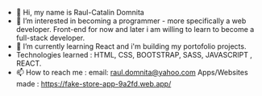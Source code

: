 - 👋 Hi, my name is Raul-Catalin Domnita
- 👀 I’m interested in becoming a programmer - more specifically a web developer. Front-end for now and later i am willing to learn to become a full-stack developer.
- 🌱 I’m currently learning React and i'm building my portofolio projects.
- Technologies learned : HTML, CSS, BOOTSTRAP, SASS, JAVASCRIPT , REACT. 
- 📫 How to reach me : 
              email: raul.domnita@yahoo.com
Apps/Websites made : https://fake-store-app-9a2fd.web.app/
<!---
cataraul/cataraul is a ✨ special ✨ repository because its `README.md` (this file) appears on your GitHub profile.
You can click the Preview link to take a look at your changes.
--->
